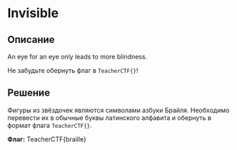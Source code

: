 # Invisible

## Описание
An eye for an eye only leads to more blindness.

Не забудьте обернуть флаг в ```TeacherCTF{}```!

## Решение

Фигуры из звёздочек являются символами азбуки Брайля. Необходимо перевести их в обычные буквы латинского алфавита и обернуть в формат флага ```TeacherCTF{}```.

**Флаг:** TeacherCTF{braille}
